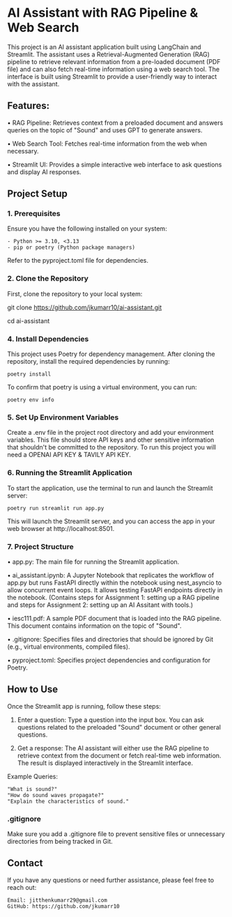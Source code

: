 # AI Assistant with RAG Pipeline & Web Search

This project is an AI assistant application built using LangChain and Streamlit. The assistant uses a Retrieval-Augmented Generation (RAG) pipeline to retrieve relevant information from a pre-loaded document (PDF file) and can also fetch real-time information using a web search tool. The interface is built using Streamlit to provide a user-friendly way to interact with the assistant.

## Features:

• RAG Pipeline: Retrieves context from a preloaded document and answers queries on the topic of "Sound" and uses GPT to generate answers.

• Web Search Tool: Fetches real-time information from the web when necessary.

• Streamlit UI: Provides a simple interactive web interface to ask questions and display AI responses.
    

## Project Setup

### 1. Prerequisites

Ensure you have the following installed on your system:

    - Python >= 3.10, <3.13
    - pip or poetry (Python package managers)

Refer to the pyproject.toml file for dependencies.

### 2. Clone the Repository
First, clone the repository to your local system:

git clone https://github.com/jkumarr10/ai-assistant.git

cd ai-assistant

### 4. Install Dependencies
This project uses Poetry for dependency management. After cloning the repository, install the required dependencies by running:

    poetry install

To confirm that poetry is using a virtual environment, you can run: 

    poetry env info

### 5. Set Up Environment Variables

Create a .env file in the project root directory and add your environment variables. This file should store API keys and other sensitive information that shouldn't be committed to the repository. To run this project you will need a OPENAI API KEY & TAVILY API KEY.

### 6. Running the Streamlit Application

To start the application, use the terminal to run and launch the Streamlit server: 

    poetry run streamlit run app.py

This will launch the Streamlit server, and you can access the app in your web browser at http://localhost:8501.


### 7. Project Structure

• app.py: The main file for running the Streamlit application.

• ai_assistant.ipynb: A Jupyter Notebook that replicates the workflow of app.py but runs FastAPI directly within the notebook using nest_asyncio to allow concurrent event loops. It allows testing FastAPI endpoints directly in the notebook. (Contains steps for Assignment 1: setting up a RAG pipeline and steps for Assignment 2: setting up an AI Assitant with tools.)

• iesc111.pdf: A sample PDF document that is loaded into the RAG pipeline. This document contains information on the topic of "Sound".

• .gitignore: Specifies files and directories that should be ignored by Git (e.g., virtual environments, compiled files).

• pyproject.toml: Specifies project dependencies and configuration for Poetry.

###


## How to Use

Once the Streamlit app is running, follow these steps:

1. Enter a question: Type a question into the input box. You can ask questions related to the preloaded "Sound" document or other general questions.

2. Get a response: The AI assistant will either use the RAG pipeline to retrieve context from the document or fetch real-time web information. The result is displayed interactively in the Streamlit interface.

Example Queries:

    "What is sound?"
    "How do sound waves propagate?"
    "Explain the characteristics of sound."

### .gitignore

Make sure you add a .gitignore file to prevent sensitive files or unnecessary directories from being tracked in Git.

## Contact

If you have any questions or need further assistance, please feel free to reach out:

    Email: jitthenkumarr29@gmail.com
    GitHub: https://github.com/jkumarr10